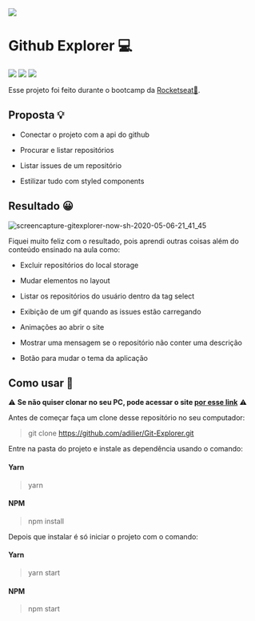 <img src="https://camo.githubusercontent.com/d25397e9df01fe7882dcc1cbc96bdf052ffd7d0c/68747470733a2f2f73746f726167652e676f6f676c65617069732e636f6d2f676f6c64656e2d77696e642f626f6f7463616d702d676f737461636b2f6865616465722d6465736166696f732e706e67">


# Github Explorer 💻
![](https://img.shields.io/badge/Npm-6.13.4-green)
![](https://img.shields.io/badge/React-16.13.1-blue)
![](https://img.shields.io/badge/Typescript-3.7.2-yellow)

Esse projeto foi feito durante o bootcamp da [Rocketseat💜](https://rocketseat.com.br).


## Proposta 💡

- Conectar o projeto com a api do github

- Procurar e listar repositórios

- Listar issues de um repositório

- Estilizar tudo com styled components


## Resultado 😀
![screencapture-gitexplorer-now-sh-2020-05-06-21_41_45](https://user-images.githubusercontent.com/36713669/81242024-6817ea00-8fe2-11ea-9bb8-117aaae16b97.png)

Fiquei muito feliz com o resultado, pois aprendi outras coisas além do conteúdo ensinado na aula como: 

- Excluir repositórios do local storage

- Mudar elementos no layout

- Listar os repositórios do usuário dentro da tag select

- Exibição de um gif quando as issues estão carregando

- Animações ao abrir o site

- Mostrar uma mensagem se o repositório não conter uma descrição

- Botão para mudar o tema da aplicação


## Como usar 🤔


⚠ **Se não quiser clonar no seu PC, pode acessar o site [por esse link](https://gitexplorer.now.sh)** ⚠ 


Antes de começar faça um clone desse repositório no seu computador:
> git clone https://github.com/adilier/Git-Explorer.git

Entre na pasta do projeto e instale as dependência usando o comando:
#### Yarn
> yarn 
#### NPM
> npm install

Depois que instalar é só iniciar o projeto com o comando:
#### Yarn
> yarn start
#### NPM
> npm start




